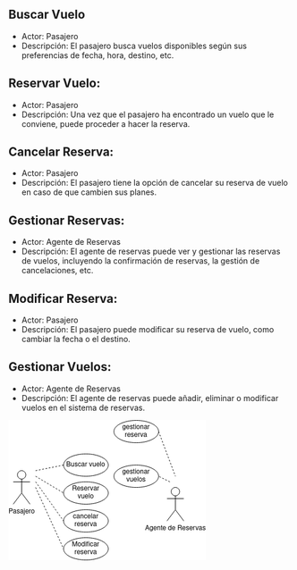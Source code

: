 ## Buscar Vuelo

- Actor: Pasajero
- Descripción: El pasajero busca vuelos disponibles según sus preferencias de fecha, hora, destino, etc.

## Reservar Vuelo:

- Actor: Pasajero
- Descripción: Una vez que el pasajero ha encontrado un vuelo que le conviene, puede proceder a hacer la reserva.

## Cancelar Reserva:

- Actor: Pasajero
- Descripción: El pasajero tiene la opción de cancelar su reserva de vuelo en caso de que cambien sus planes.
## Gestionar Reservas:

- Actor: Agente de Reservas
- Descripción: El agente de reservas puede ver y gestionar las reservas de vuelos, incluyendo la confirmación de reservas, la gestión de cancelaciones, etc.

## Modificar Reserva:

- Actor: Pasajero
- Descripción: El pasajero puede modificar su reserva de vuelo, como cambiar la fecha o el destino.
## Gestionar Vuelos:

- Actor: Agente de Reservas
- Descripción: El agente de reservas puede añadir, eliminar o modificar vuelos en el sistema de reservas.

![diagrama](https://github.com/toninavhd/ETS/blob/main/reservavuelos.drawio.png)